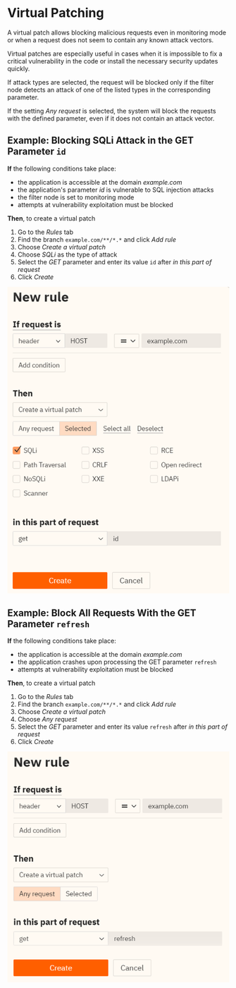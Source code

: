 [img-vpatch-example1]:      ../../../../images/en/user-guides/cloud-ui/rules/vpatch-rule-1.png
[img-vpatch-example2]:      ../../../../images/en/user-guides/cloud-ui/rules/vpatch-rule-2.png

# Virtual Patching

A virtual patch allows blocking malicious requests even in monitoring mode or when a request does not seem to contain any known attack vectors.

Virtual patches are especially useful in cases when it is impossible to fix a critical vulnerability in the code or install the necessary security updates quickly.

If attack types are selected, the request will be blocked only if the filter node detects an attack of one of the listed types in the corresponding parameter.

If the setting *Any request* is selected, the system will block the requests with the defined parameter, even if it does not contain an attack vector.


## Example: Blocking SQLi Attack in the GET Parameter `id`

**If** the following conditions take place:

* the application is accessible at the domain *example.com*
* the application's parameter *id* is vulnerable to SQL injection attacks
* the filter node is set to monitoring mode
* attempts at vulnerability exploitation must be blocked

**Then**, to create a virtual patch

1. Go to the *Rules* tab
1. Find the branch `example.com/**/*.*` and click *Add rule*
1. Choose *Create a virtual patch*
1. Choose *SQLi* as the type of attack
1. Select the *GET* parameter and enter its value `id` after *in this part of request*
1. Click *Create*

![Virtual patch for a certain request type][img-vpatch-example1]


## Example: Block All Requests With the GET Parameter `refresh`

**If** the following conditions take place:

* the application is accessible at the domain *example.com*
* the application crashes upon processing the GET parameter `refresh`
* attempts at vulnerability exploitation must be blocked

**Then**, to create a virtual patch

1. Go to the *Rules* tab
1. Find the branch `example.com/**/*.*` and click *Add rule*
1. Choose *Create a virtual patch*
1. Choose *Any request*
1. Select the *GET* parameter and enter its value `refresh` after *in this part of request*
1. Click *Create*

![Virtual patch for any request type][img-vpatch-example2]
